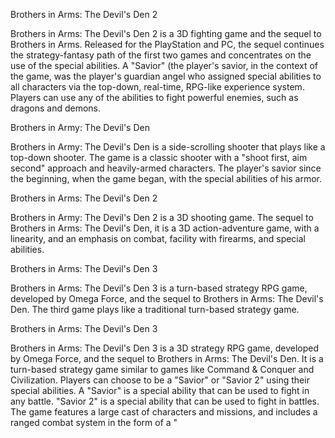 Brothers in Arms: The Devil's Den 2

Brothers in Arms: The Devil's Den 2 is a 3D fighting game and the sequel to Brothers in Arms. Released for the PlayStation and PC, the sequel continues the strategy-fantasy path of the first two games and concentrates on the use of the special abilities. A "Savior" (the player's savior, in the context of the game, was the player's guardian angel who assigned special abilities to all characters via the top-down, real-time, RPG-like experience system. Players can use any of the abilities to fight powerful enemies, such as dragons and demons.

Brothers in Army: The Devil's Den

Brothers in Army: The Devil's Den is a side-scrolling shooter that plays like a top-down shooter. The game is a classic shooter with a "shoot first, aim second" approach and heavily-armed characters. The player's savior since the beginning, when the game began, with the special abilities of his armor.

Brothers in Arms: The Devil's Den 2

Brothers in Army: The Devil's Den 2 is a 3D shooting game. The sequel to Brothers in Arms: The Devil's Den, it is a 3D action-adventure game, with a linearity, and an emphasis on combat, facility with firearms, and special abilities.

Brothers in Arms: The Devil's Den 3

Brothers in Arms: The Devil's Den 3 is a turn-based strategy RPG game, developed by Omega Force, and the sequel to Brothers in Arms: The Devil's Den. The third game plays like a traditional turn-based strategy game.

Brothers in Arms: The Devil's Den 3

Brothers in Arms: The Devil's Den 3 is a 3D strategy RPG game, developed by Omega Force, and the sequel to Brothers in Arms: The Devil's Den. It is a turn-based strategy game similar to games like Command & Conquer and Civilization. Players can choose to be a "Savior" or "Savior 2" using their special abilities. A "Savior" is a special ability that can be used to fight in any battle. "Savior 2" is a special ability that can be used to fight in battles. The game features a large cast of characters and missions, and includes a ranged combat system in the form of a "